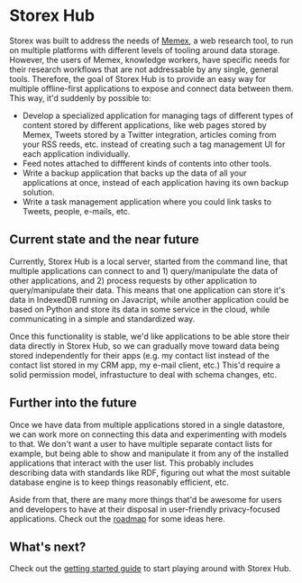 # Storex Hub

Storex was built to address the needs of [Memex](https://getmemex.com), a web research tool, to run on multiple platforms with different levels of tooling around data storage. However, the users of Memex, knowledge workers, have specific needs for their research workflows that are not addressable by any single, general tools. Therefore, the goal of Storex Hub is to provide an easy way for multiple offline-first applications to expose and connect data between them. This way, it'd suddenly by possible to:

- Develop a specialized application for managing tags of different types of content stored by different applications, like web pages stored by Memex, Tweets stored by a Twitter integration, articles coming from your RSS reeds, etc. instead of creating such a tag management UI for each application individually.
- Feed notes attached to diffferent kinds of contents into other tools.
- Write a backup application that backs up the data of all your applications at once, instead of each application having its own backup solution.
- Write a task management application where you could link tasks to Tweets, people, e-mails, etc.

## Current state and the near future

Currently, Storex Hub is a local server, started from the command line, that multiple applications can connect to and 1) query/manipulate the data of other applications, and 2) process requests by other application to query/manipulate their data. This means that one application can store it's data in IndexedDB running on Javacript, while another application could be based on Python and store its data in some service in the cloud, while communicating in a simple and standardized way.

Once this functionality is stable, we'd like applications to be able store their data directly in Storex Hub, so we can gradually move toward data being stored independently for their apps (e.g. my contact list instead of the contact list stored in my CRM app, my e-mail client, etc.) This'd require a solid permission model, infrastucture to deal with schema changes, etc.

## Further into the future

Once we have data from multiple applications stored in a single datastore, we can work more on connecting this data and experimenting with models to that. We don't want a user to have multiple separate contact lists for example, but being able to show and manipulate it from any of the installed applications that interact with the user list. This probably includes describing data with standards like RDF, figuring out what the most suitable database engine is to keep things reasonably efficient, etc.

Aside from that, there are many more things that'd be awesome for users and developers to have at their disposal in user-friendly privacy-focused applications. Check out the [roadmap](/storex-hub/roadmap/) for some ideas here.

## What's next?

Check out the [getting started guide](/storex-hub/getting-started/) to start playing around with Storex Hub.

<!--
- high level technical description of what Storex Hub is, and what problems it tries to solve now (and in the future)
- An example on use cases now
- A guide on how to set everything up
- A guide on the API enpoints
- Feature roadmap
- Contacts to get in touch
-->
